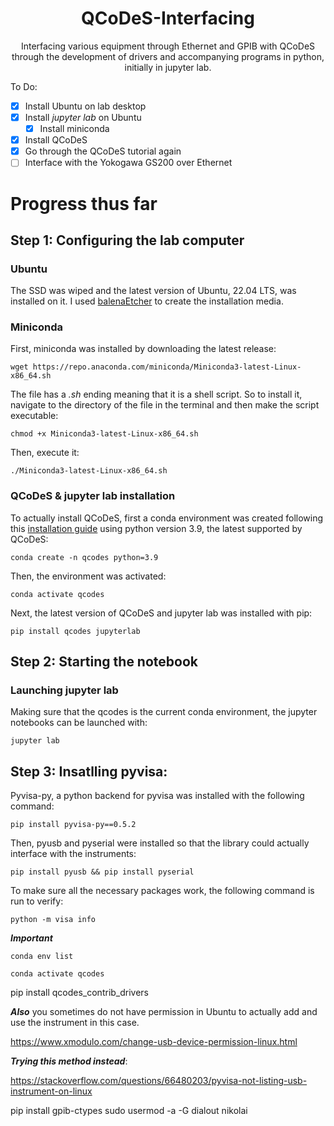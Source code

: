 <h1 align="center">
  QCoDeS-Interfacing
</h1>

<p align="center">
  Interfacing various equipment through Ethernet and GPIB with QCoDeS through the development of drivers and accompanying programs in python, initially in jupyter lab.
</p>

To Do:
- [x] Install Ubuntu on lab desktop
- [x] Install *jupyter lab* on Ubuntu
  - [x] Install miniconda
- [x] Install QCoDeS
- [x] Go through the QCoDeS tutorial again
- [ ] Interface with the Yokogawa GS200 over Ethernet

# Progress thus far

## Step 1: Configuring the lab computer

### Ubuntu

The SSD was wiped and the latest version of Ubuntu, 22.04 LTS, was installed on it. I used [balenaEtcher](https://www.balena.io/etcher/) to create the installation media.

### Miniconda

First, miniconda was installed by downloading the latest release:
```
wget https://repo.anaconda.com/miniconda/Miniconda3-latest-Linux-x86_64.sh
```

The file has a *.sh* ending meaning that it is a shell script. So to install it, navigate to the directory of the file in the terminal and then make the script executable:
```
chmod +x Miniconda3-latest-Linux-x86_64.sh
```

Then, execute it:
```
./Miniconda3-latest-Linux-x86_64.sh
```

### QCoDeS & jupyter lab installation

To actually install QCoDeS, first a conda environment was created following this [installation guide](https://qcodes.github.io/Qcodes/start/index.html) using python version 3.9, the latest supported by QCoDeS:
```
conda create -n qcodes python=3.9
```

Then, the environment was activated:
```
conda activate qcodes
```

Next, the latest version of QCoDeS and jupyter lab was installed with pip:
```
pip install qcodes jupyterlab
```

## Step 2: Starting the notebook

### Launching jupyter lab

Making sure that the qcodes is the current conda environment, the jupyter notebooks can be launched with:
```
jupyter lab
```

## Step 3: Insatlling pyvisa:

Pyvisa-py, a python backend for pyvisa was installed with the following command:
```
pip install pyvisa-py==0.5.2
```

Then, pyusb and pyserial were installed so that the library could actually interface with the instruments:
```
pip install pyusb && pip install pyserial
```

To make sure all the necessary packages work, the following command is run to verify:
```
python -m visa info
```

***Important***

```
conda env list
```

```
conda activate qcodes
```

pip install qcodes_contrib_drivers

***Also*** you sometimes do not have permission in Ubuntu to actually add and use the instrument in this case.

https://www.xmodulo.com/change-usb-device-permission-linux.html

***Trying this method instead***:

https://stackoverflow.com/questions/66480203/pyvisa-not-listing-usb-instrument-on-linux

pip install gpib-ctypes
sudo usermod -a -G dialout nikolai
